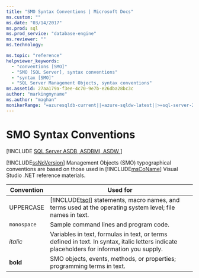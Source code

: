 ```yaml
---
title: "SMO Syntax Conventions | Microsoft Docs"
ms.custom: ""
ms.date: "03/14/2017"
ms.prod: sql
ms.prod_service: "database-engine"
ms.reviewer: ""
ms.technology: 

ms.topic: "reference"
helpviewer_keywords: 
  - "conventions [SMO]"
  - "SMO [SQL Server], syntax conventions"
  - "syntax [SMO]"
  - "SQL Server Management Objects, syntax conventions"
ms.assetid: 27aa179a-f3ee-4c70-9e7b-e26dba28bc3c
author: "markingmyname"
ms.author: "maghan"
monikerRange: "=azuresqldb-current||=azure-sqldw-latest||>=sql-server-2016||=sqlallproducts-allversions||>=sql-server-linux-2017||=azuresqldb-mi-current"
---
```

# SMO Syntax Conventions
[!INCLUDE [SQL Server ASDB, ASDBMI, ASDW ](../../includes/applies-to-version/sql-asdb-asdbmi-asdw.md)]

  [!INCLUDE[ssNoVersion](../../includes/ssnoversion-md.md)] Management Objects (SMO) typographical conventions are based on those used in [!INCLUDE[msCoName](../../includes/msconame-md.md)] Visual Studio .NET reference materials.  
  
|Convention|Used for|  
|----------------|--------------|  
|UPPERCASE|[!INCLUDE[tsql](../../includes/tsql-md.md)] statements, macro names, and terms used at the operating system level; file names in text.|  
|`monospace`|Sample command lines and program code.|  
|*italic*|Variables in text, formulas in text, or terms defined in text. In syntax, italic letters indicate placeholders for information you supply.|  
|**bold**|SMO objects, events, methods, or properties; programming terms in text.|  
  
  
